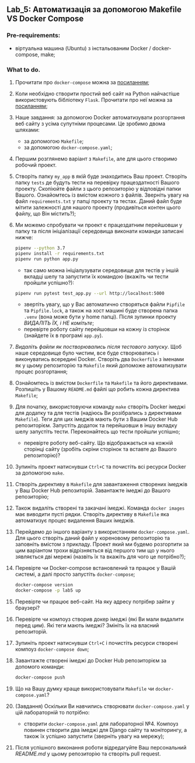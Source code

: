 ## Lab_5: Автоматизація за допомогою Makefile VS Docker Compose
### Pre-requirements:
- віртуальна машина (Ubuntu) з інстальованим Docker / docker-compose, make;
### What to do.
1. Прочитати про `docker-compose` можна за [посиланням](https://docs.docker.com/compose/);
2. Коли необхідно створити простий веб сайт на Python найчастіше використовують бібліотеку `Flask`. Прочитати про неї можна за [посиланням](https://flask-russian-docs.readthedocs.io/ru/latest/quickstart.html); 
3. Наше завдання: за допомогою Docker автоматизувати розгортання веб сайту з усіма супутніми процесами. Це зробимо двома шляхами:
    - за допомогою `Makefile`;
    - за допомогою `docker-compose.yaml`;
4. Першим розглянемо варіант з `Makefile`, але для цього створимо робочий проект. 
5. Створіть папку `my_app` в якій буде знаходитись Ваш проект. Створіть папку `tests` де будуть тести на перевірку працездатності Вашого проекту. Скопіюйте файли з цього репозиторію у відповідні папки Вашого. Ознайомтесь із вмістом кожного з файлів. Зверніть увагу на файл `requirements.txt` у папці проекту та тестах. Даний файл буде мітити залежності для нашого проекту (продивіться контен цього файлу, що Він містить?);
6. Ми можемо спробувати чи проект є працездатним перейшовши у папку та після ініціалізації середовища виконати команди записані нижче:
    ```bash
    pipenv --python 3.7
    pipenv install -r requirements.txt
    pipenv run python app.py
    ```
    - так само можна ініціалузувати середовище для тестів у іншій вкладці шелу та запустити їх командою (вкажіть чи тести пройшли успішно?):
    ```bash
    pipenv run pytest test_app.py --url http://localhost:5000
    ```
    - звертіть увагу, що у Вас автоматично створяться файли `Pipfile` та `Pipfile.lock`, а також на хост машині буде створена папка `.venv` (вона може бути у home папці). Після зупинки проекту *ВИДАЛІТЬ ЇХ, і НЕ комітьте*;
    - перевірте роботу сайту перейшовши на кожну із сторінок (знайдете їх в програмі `app.py`).    
7. *Видаліть файли як постворювались після тестового запуску*. Щоб наше середовище було чистим, все буде створюватись і виконуватись всередині Docker. Створіть два `Dockerfile` з іменами як у цьому репозиторію та `Makefile` який допоможе автоматизувати процес розгортання;
8. Ознайомтесь із вмістом `Dockerfile` та `Makefile` та його директивами. Розпишіть у Вашому `README.md` файлі що робить кожна директива `Makefile`;
9. Для початку, використовуючи команду `make` створіть Docker імеджі для додатку та для тестів (надіюсь Ви розібрались з директивами `Makefile`). Теги для цих імеджів мають бути з Вашим Docker Hub репозиторієм. Запустіть додаток та перейшовши в іншу вкладку шелу запустіть тести. Переконайтесь що тести пройшли успішно;
    - перевірте роботу веб-сайту. Що відображається на кожній сторінці сайту (зробіть скріни сторінок та вставте до Вашого репозиторію)?
10. Зупиніть проект натиснувши `Ctrl+C` та почистіть всі ресурси Docker за допомогою `make`.
11. Створіть директиву в `Makefile` для завантаження створених імеджів у Ваш Docker Hub репозиторій. Завантажте імеджі до Вашого репозиторію;
12. Також видаліть створені та закачані імеджі. Команда `docker images` має виводити пусті рядки. Створіть директиву в `Makefile` яка автоматизує процес видалення Ваших імеджів.
13. Перейдемо до іншого варіанту з використанням `docker-compose.yaml`. Для цього створіть даний файл у кореновому репозиторію та заповніть вмістом з прикладу. Проект який ми будемо розгортити за цим варіантом трохи відрізняється від першого тим що у нього зявляється дві мережі (назвіть їх та вкажіть для чого це потрібно?);
14. Перевірте чи Docker-compose встановлений та працює у Вашій системі, а далі просто запустіть `docker-compose`;  
    ```bash
    docker-compose version
    docker-compose -p lab5 up
    ```
15. Перевірте чи працює веб-сайт. На яку адресу потрібнр зайти у браузері?
16. Перевірте чи компоуз створив докер імеджі (які Ви мали видалити перед цим). Які теги мають імеджі? Змініть їх на власний репозиторій.

17. Зупиніть проект натиснувши `Ctrl+C` і почистіть ресурси створені компоуз `docker-compose down`;
18. Завантажте створені імеджі до Docker Hub репозиторієм за допомого команди:
    ```bash
    docker-compose push
    ```
19. Що на Вашу думку краще використовувати `Makefile` чи `docker-compose.yaml`?
20. (Завдання) Оскільки Ви навчились створювати `docker-compose.yaml` у цій лабораторній то потрібно:
    - створити `docker-compose.yaml` для лабораторної №4. Компоуз повинен створити два імеджі для Django сайту та моніторингу, а також їх успішно запустити (зверніть увагу на мережу);
21. Після успішного виконання роботи відредагуйте Ваш персональний _README.md_ у цьому репозиторію та створіть pull request.
